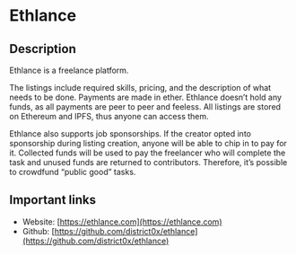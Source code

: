 # Ethlance

## Description

Ethlance is a freelance platform.

The listings include required skills, pricing, and the description of what needs to be done. Payments are made in ether. Ethlance doesn’t hold any funds, as all payments are peer to peer and feeless. All listings are stored on Ethereum and IPFS, thus anyone can access them.

Ethlance also supports job sponsorships. If the creator opted into sponsorship during listing creation, anyone will be able to chip in to pay for it. Collected funds will be used to pay the freelancer who will complete the task and unused funds are returned to contributors. Therefore, it’s possible to crowdfund “public good” tasks.

## Important links

* Website: [https://ethlance.com](https://ethlance.com)
* Github: [https://github.com/district0x/ethlance](https://github.com/district0x/ethlance)

